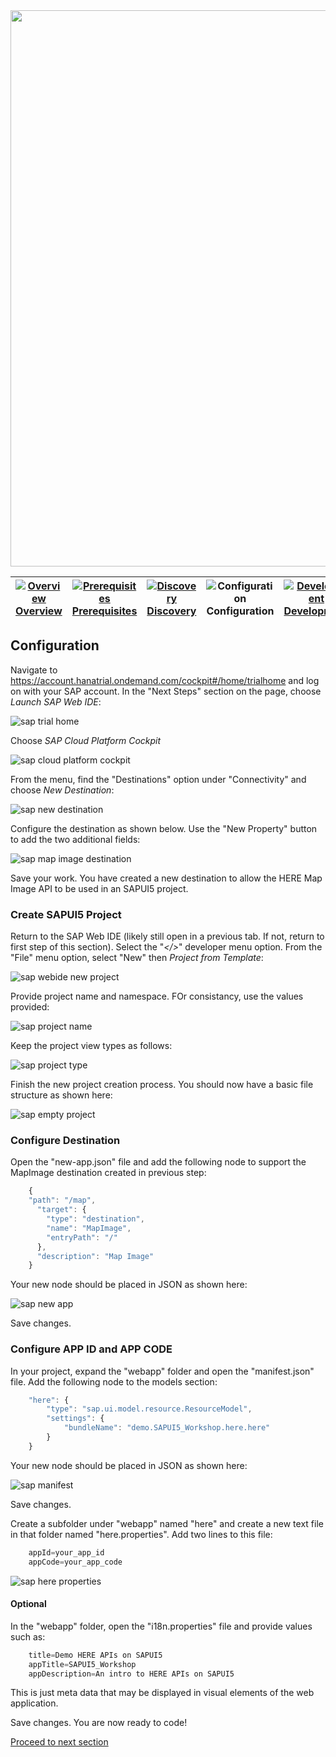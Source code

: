 <img src="./workshop_sapui5.jpg" width="890" />

| [![Overview](/devrel-workshops/images/01_off.png)<br>Overview](./README.md) | [![Prerequisites](/devrel-workshops/images/02_off.png)<br>Prerequisites](./02.md) | [![Discovery](/devrel-workshops/images/03_off.png)<br>Discovery](./03.md) | ![Configuration](/devrel-workshops/images/04.png)<br>Configuration | [![Development](/devrel-workshops/images/05_off.png)<br>Development](./05.md)
| :---: | :---: | :---: | :---: | :---: |

## Configuration

Navigate to https://account.hanatrial.ondemand.com/cockpit#/home/trialhome and log on with your SAP account. In the "Next Steps" section on the page, choose *Launch SAP Web IDE*:

![sap trial home](./sap_trial.jpg)

Choose *SAP Cloud Platform Cockpit*

![sap cloud platform cockpit](./sap_webide_cockpit.jpg)

From the menu, find the "Destinations" option under "Connectivity" and choose *New Destination*:

![sap new destination](./sap_new_destination.jpg)

Configure the destination as shown below. Use the "New Property" button to add the two additional fields:

![sap map image destination](./sap_mapimage_destination.jpg)

Save your work. You have created a new destination to allow the HERE Map Image API to be used in an SAPUI5 project.

### Create SAPUI5 Project

Return to the SAP Web IDE (likely still open in a previous tab. If not, return to first step of this section).
Select the "*</>*" developer menu option. From the "File" menu option, select "New" then *Project from Template*:

![sap webide new project](./sap_ide_new_project.jpg)

Provide project name and namespace. FOr consistancy, use the values provided:

![sap project name](./sap_project_name.jpg)

Keep the project view types as follows:

![sap project type](./sap_project_type.jpg)

Finish the new project creation process. You should now have a basic file structure as shown here:

![sap empty project](./sap_empty_project.jpg)

### Configure Destination

Open the "new-app.json" file and add the following node to support the MapImage destination created in previous step:


``` javascript
    {
    "path": "/map",                         
      "target": {
        "type": "destination",
        "name": "MapImage",                
        "entryPath": "/"                    
      },
      "description": "Map Image"
    }
```

Your new node should be placed in JSON as shown here:

![sap new app](./sap_neoapp_map.jpg)

Save changes.

### Configure APP ID and APP CODE

In your project, expand the "webapp" folder and open the "manifest.json" file. Add the following node to the models section:

``` javascript
    "here": {
        "type": "sap.ui.model.resource.ResourceModel",
        "settings": {
            "bundleName": "demo.SAPUI5_Workshop.here.here"
        }
    }
```

Your new node should be placed in JSON as shown here:

![sap manifest](./sap_manifest.jpg)

Save changes.

Create a subfolder under "webapp" named "here" and create a new text file in that folder named "here.properties". Add two lines to this file:

``` javascript
    appId=your_app_id
    appCode=your_app_code 
```

![sap here properties](./sap_here_properties.jpg)

#### Optional

In the "webapp" folder, open the "i18n.properties" file and provide values such as:

``` javascript
    title=Demo HERE APIs on SAPUI5
    appTitle=SAPUI5_Workshop
    appDescription=An intro to HERE APIs on SAPUI5
```
This is just meta data that may be displayed in visual elements of the web application.

Save changes. You are now ready to code!

[Proceed to next section](./05.md)
